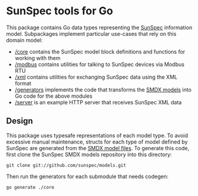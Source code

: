 # SunSpec tools for Go

This package contains Go data types representing the [SunSpec][] information model.
Subpackages implement particular use-cases that rely on this domain model:

 * [/core](./core) contains the SunSpec model block definitions and functions for working with them
 * [/modbus](#) contains utilities for talking to SunSpec devices via Modbus RTU
 * [/xml](./xml) contains utilities for exchanging SunSpec data using the XML format
 * [/generators](./generators) implements the code that transforms the [SMDX models][SMDX] into Go code for the above modules
 * [/server](#) is an example HTTP server that receives SunSpec XML data

[SunSpec]: http://sunspec.org/
[SMDX]: https://github.com/sunspec/models

## Design

This package uses typesafe representations of each model type.
To avoid excessive manual maintenance, structs for each type of model defined by SunSpec are generated from the [SMDX model files][SMDX].
To generate this code, first clone the SunSpec SMDX models repository into this directory:

    git clone git://github.com/sunspec/models.git

Then run the generators for each submodule that needs codegen:

    go generate ./core
